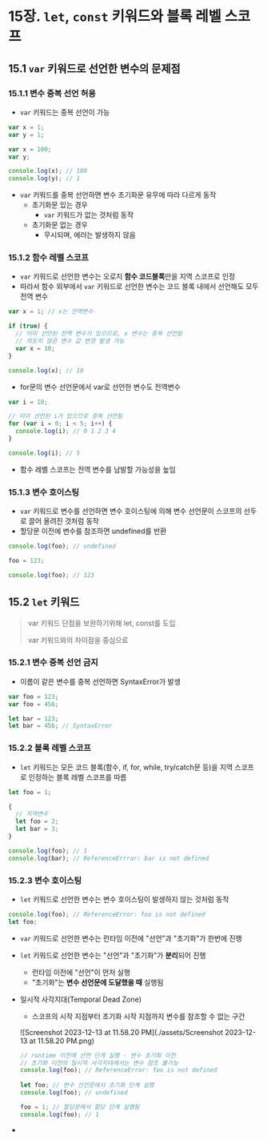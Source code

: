# 15장. `let`, `const` 키워드와 블록 레벨 스코프

## 15.1 `var` 키워드로 선언한 변수의 문제점

### 15.1.1 변수 중복 선언 허용

- `var` 키워드는 중복 선언이 가능

```javascript
var x = 1;
var y = 1;

var x = 100;
var y;

console.log(x); // 100
console.log(y); // 1
```

- `var` 키워드를 중복 선언하면 변수 초기화문 유무에 따라 다르게 동작
  - 초기화문 있는 경우
    -  `var` 키워드가 없는 것처럼 동작
  - 초기화문 없는 경우
    - 무시되며, 에러는 발생하지 않음



### 15.1.2 함수 레벨 스코프

- `var` 키워드로 선언한 변수는 오로지 **함수 코드블록**만을 지역 스코프로 인정
- 따라서 함수 외부에서 `var` 키워드로 선언한 변수는 코드 블록 내에서 선언해도 모두 전역 변수

```javascript
var x = 1; // x는 전역변수

if (true) {
  // 이미 선언된 전역 변수가 있으므로, x 변수는 중복 선언됨
  // 의도치 않은 변수 값 변경 발생 가능
  var x = 10;
}

console.log(x); // 10
```

- for문의 변수 선언문에서 var로 선언한 변수도 전역변수

```javascript
var i = 10;

// 이미 선언된 i가 있으므로 중복 선언됨
for (var i = 0; i < 5; i++) {
  console.log(i); // 0 1 2 3 4 
}

console.log(i); // 5
```

- 함수 레벨 스코프는 전역 변수를 남발할 가능성을 높임



### 15.1.3 변수 호이스팅

- `var` 키워드로 변수를 선언하면 변수 호이스팅에 의해 변수 선언문이 스코프의 선두로 끌어 올려진 것처럼 동작
- 할당문 이전에 변수를 참조하면 undefined를 반환

```javascript
console.log(foo); // undefined

foo = 123;

console.log(foo); // 123
```



## 15.2 `let` 키워드

> var 키워드 단점을 보완하기위해 let, const를 도입
>
> var 키워드와의 차이점을 중심으로 

### 15.2.1 변수 중복 선언 금지

- 이름이 같은 변수를 중복 선언하면 SyntaxError가 발생

```javascript
var foo = 123;
var foo = 456;

let bar = 123;
let bar = 456; // SyntaxError
```



### 15.2.2 블록 레벨 스코프

- `let` 키워드는 모든 코드 블록(함수, if, for, while, try/catch문 등)을 지역 스코프로 인정하는 블록 레벨 스코프를 따름

```javascript
let foo = 1;

{
  // 지역변수
  let foo = 2;
  let bar = 3;
}

console.log(foo); // 1
console.log(bar); // ReferenceErrror: bar is not defined
```



### 15.2.3 변수 호이스팅

- `let` 키워드로 선언한 변수는 변수 호이스팅이 발생하지 않는 것처럼 동작

```javascript
console.log(foo); // ReferenceError: foo is not defined
let foo;
```

- `var` 키워드로 선언한 변수는 런타임 이전에 "선언"과 "초기화"가 한번에 진행

- `let` 키워드로 선언한 변수는 "선언"과 "초기화"가 **분리**되어 진행

  - 런타임 이전에 "선언"이 먼저 실행
  - "초기화"는 **변수 선언문에 도달했을 때** 실행됨

- 일시적 사각지대(Temporal Dead Zone)

  - 스코프의 시작 지점부터 초기화 시작 지점까지 변수를 참조할 수 없는 구간

  ![Screenshot 2023-12-13 at 11.58.20 PM](./assets/Screenshot 2023-12-13 at 11.58.20 PM.png)

  ```javascript
  // runtime 이전에 선언 단계 실행 - 변수 초기화 이전
  // 초기화 이전의 일시적 사각지대에서는 변수 참조 불가능
  console.log(foo); // ReferenceError: foo is not defined
  	
  let foo; // 변수 선언문에서 초기화 단계 실행
  console.log(foo); // undefined
  
  foo = 1; // 할당문에서 할당 단계 실행됨
  console.log(foo); // 1
  ```

- 